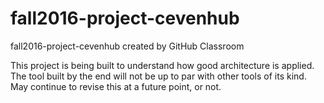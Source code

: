 # fall2016-project-cevenhub
fall2016-project-cevenhub created by GitHub Classroom

This project is being built to understand how good architecture is applied. The tool built by the end will not be up to par
with other tools of its kind. May continue to revise this at a future point, or not.
